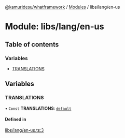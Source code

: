 [@kamuridesu/whatframework](../README.md) / [Modules](../modules.md) / libs/lang/en-us

# Module: libs/lang/en-us

## Table of contents

### Variables

- [TRANSLATIONS](libs_lang_en_us.md#translations)

## Variables

### TRANSLATIONS

• `Const` **TRANSLATIONS**: [`default`](../interfaces/libs_lang_interface.default.md)

#### Defined in

[libs/lang/en-us.ts:3](https://github.com/kamuridesu/WhatFramework/blob/9d3db65/libs/lang/en-us.ts#L3)
